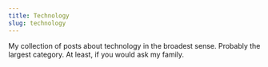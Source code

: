 ```yaml
---
title: Technology
slug: technology
---
```

My collection of posts about technology in the broadest sense.
Probably the largest category. At least, if you would ask my family.
